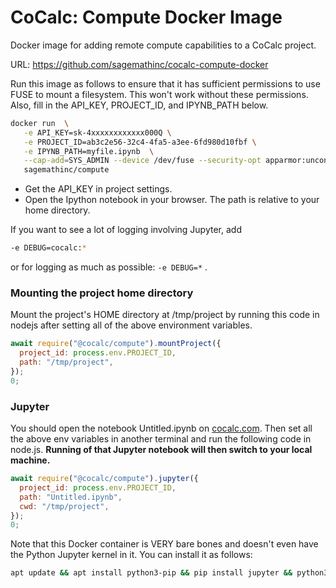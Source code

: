 # CoCalc: Compute Docker Image

Docker image for adding remote compute capabilities to a CoCalc project.

URL: https://github.com/sagemathinc/cocalc-compute-docker

Run this image as follows to ensure that it has sufficient permissions to use FUSE to mount a filesystem. This won't work without these permissions.  Also, fill in the API\_KEY, PROJECT\_ID, and IPYNB\_PATH below.

```sh
docker run  \
   -e API_KEY=sk-4xxxxxxxxxxxx000Q \
   -e PROJECT_ID=ab3c2e56-32c4-4fa5-a3ee-6fd980d10fbf \
   -e IPYNB_PATH=myfile.ipynb  \
   --cap-add=SYS_ADMIN --device /dev/fuse --security-opt apparmor:unconfined \
   sagemathinc/compute
```

- Get the API_KEY in project settings.
- Open the Ipython notebook in your browser.  The path is relative to your home directory.

If you want to see a lot of logging involving Jupyter, add

```sh
-e DEBUG=cocalc:*
```

or for logging as much as possible: `-e DEBUG=*` . 

### Mounting the project home directory

Mount the project's HOME directory at /tmp/project by
running this code in nodejs after setting all of the above environment variables.

```js
await require("@cocalc/compute").mountProject({
  project_id: process.env.PROJECT_ID,
  path: "/tmp/project",
});
0;
```

### Jupyter

You should open the notebook Untitled.ipynb on [cocalc.com](http://cocalc.com).
Then set all the above env variables in another terminal and run the following code in node.js. **Running of that Jupyter notebook will then switch to your local machine.**

```js
await require("@cocalc/compute").jupyter({
  project_id: process.env.PROJECT_ID,
  path: "Untitled.ipynb",
  cwd: "/tmp/project",
});
0;
```

Note that this Docker container is VERY bare bones and doesn't even have the Python Jupyter kernel in it. You can install it as follows:

```sh
apt update && apt install python3-pip && pip install jupyter && python3 -m ipykernel install
```

